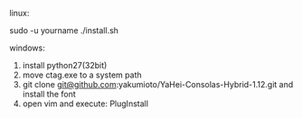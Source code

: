 linux:

sudo -u yourname ./install.sh


windows:

1. install python27(32bit)
2. move ctag.exe to a system path
3. git clone git@github.com:yakumioto/YaHei-Consolas-Hybrid-1.12.git and install the font
4. open vim and execute: PlugInstall
